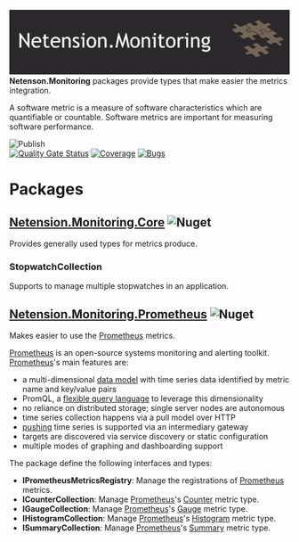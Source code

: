 ![nuget-template](https://github.com/Netension/monitoring/blob/develop/banner.png)
__Netenson.Monitoring__ packages provide types that make easier the metrics integration.

A software metric is a measure of software characteristics which are quantifiable or countable. Software metrics are important for measuring software performance.

![Publish](https://github.com/Netension/monitoring/workflows/Publish/badge.svg)<br/>
[![Quality Gate Status](https://sonarcloud.io/api/project_badges/measure?project=Netension_monitoring&metric=alert_status)](https://sonarcloud.io/dashboard?id=Netension_monitoring)
[![Coverage](https://sonarcloud.io/api/project_badges/measure?project=Netension_monitoring&metric=coverage)](https://sonarcloud.io/dashboard?id=Netension_monitoring)
[![Bugs](https://sonarcloud.io/api/project_badges/measure?project=Netension_monitoring&metric=bugs)](https://sonarcloud.io/dashboard?id=Netension_monitoring)

# Packages
## [Netension.Monitoring.Core](https://www.nuget.org/packages/Netension.Monitoring.Core/) ![Nuget](https://img.shields.io/nuget/v/Netension.Monitoring.Core?label=NuGet&style=plastic)
Provides generally used types for metrics produce.

### StopwatchCollection
Supports to manage multiple stopwatches in an application.

## [Netension.Monitoring.Prometheus](https://www.nuget.org/packages/Netension.Monitoring.Prometheus/) ![Nuget](https://img.shields.io/nuget/v/Netension.Monitoring.Prometheus?label=NuGet&style=plastic)
Makes easier to use the [Prometheus](https://prometheus.io/) metrics.

[Prometheus](https://prometheus.io/) is an open-source systems monitoring and alerting toolkit.<br/>
[Prometheus](https://prometheus.io/)'s main features are:
- a multi-dimensional [data model](https://prometheus.io/docs/concepts/data_model/) with time series data identified by metric name and key/value pairs
- PromQL, a [flexible query language](https://prometheus.io/docs/prometheus/latest/querying/basics/) to leverage this dimensionality
- no reliance on distributed storage; single server nodes are autonomous
- time series collection happens via a pull model over HTTP
- [pushing](https://prometheus.io/docs/instrumenting/pushing/) time series is supported via an intermediary gateway
- targets are discovered via service discovery or static configuration
- multiple modes of graphing and dashboarding support

The package define the following interfaces and types:
- __IPrometheusMetricsRegistry__: Manage the registrations of [Prometheus](https://prometheus.io/) metrics.
- __ICounterCollection__: Manage [Prometheus](https://prometheus.io/)'s [Counter](https://prometheus.io/docs/concepts/metric_types/#counter) metric type.
- __IGaugeCollection__: Manage [Prometheus](https://prometheus.io/)'s [Gauge](https://prometheus.io/docs/concepts/metric_types/#gauge) metric type.
- __IHistogramCollection__: Manage [Prometheus](https://prometheus.io/)'s [Histogram](https://prometheus.io/docs/concepts/metric_types/#histogram) metric type.
- __ISummaryCollection__: Manage [Prometheus](https://prometheus.io/)'s [Summary](https://prometheus.io/docs/concepts/metric_types/#summary) metric type.
